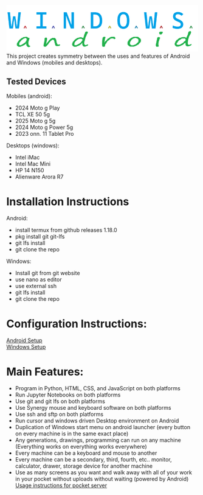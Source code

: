![readme logo](headerimg.png)
This project creates symmetry between the uses and features of Android and Windows (mobiles and desktops).



## Tested Devices
Mobiles (android):  
* 2024 Moto g Play  
* TCL XE 50 5g  
* 2025 Moto g 5g  
* 2024 Moto g Power 5g
* 2023 onn. 11 Tablet Pro

Desktops (windows):  
* Intel iMac
* Intel Mac Mini  
* HP 14 N150
* Alienware Arora R7



# Installation Instructions  
Android:  
* install termux from github releases 1.18.0
* pkg install git git-lfs
* git lfs install
* git clone the repo

Windows:
* Install git from git website
* use nano as editor
* use external ssh
* git lfs install
* git clone the repo



# Configuration Instructions:  
[Android Setup](Android/README.md)  
[Windows Setup](Windows/README.md)



# Main Features:  
* Program in Python, HTML, CSS, and JavaScript on both platforms
* Run Jupyter Notebooks on both platforms
* Use git and git lfs on both platforms
* Use Synergy mouse and keyboard software on both platforms
* Use ssh and sftp on both platforms
* Run cursor and windows driven Desktop environment on Android
* Duplication of Windows start menu on android launcher (every button on every machine is in the same exact place)
* Any generations, drawings, programming can run on any machine (Everything works on everything works everywhere)
* Every machine can be a keyboard and mouse to another
* Every machine can be a secondary, third, fourth, etc.. monitor, calculator, drawer, storage device for another machine
* Use as many screens as you want and walk away with all of your work in your pocket without uploads without waiting (powered by Android) [Usage instructions for pocket server](pocket_server.md)
